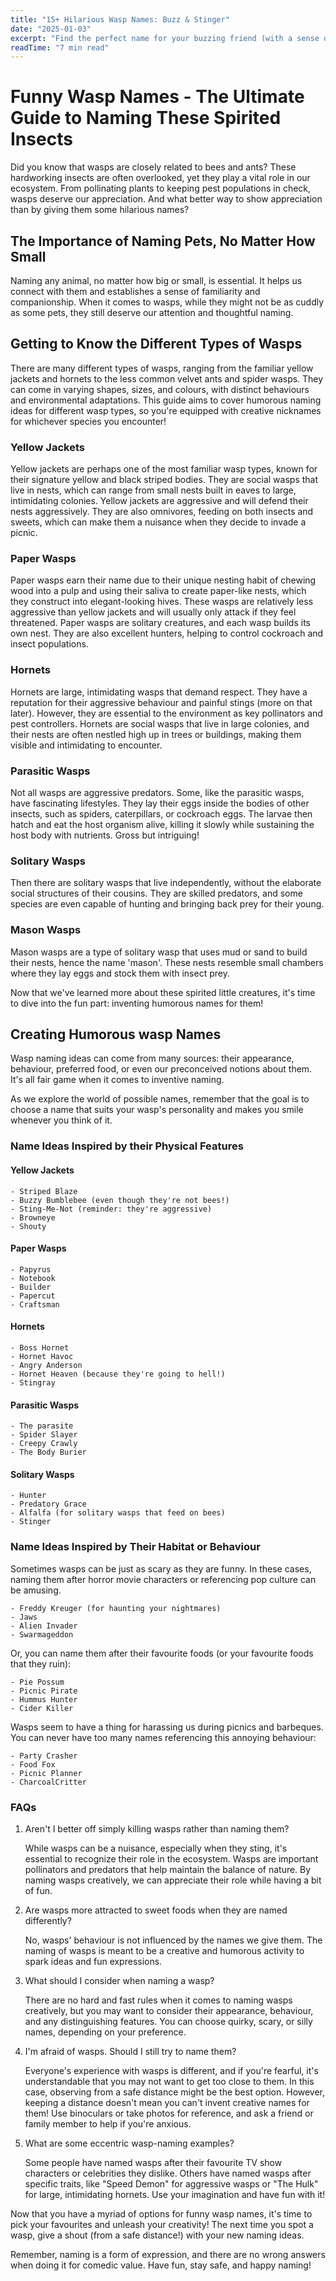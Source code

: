 ```yaml
---
title: "15+ Hilarious Wasp Names: Buzz & Stinger"
date: "2025-01-03"
excerpt: "Find the perfect name for your buzzing friend (with a sense of humor)! Explore our list of 15+ hilarious and unique wasp names, inspired by their buzzing antics."
readTime: "7 min read"
---
```


# Funny Wasp Names - The Ultimate Guide to Naming These Spirited Insects 

Did you know that wasps are closely related to bees and ants? These hardworking insects are often overlooked, yet they play a vital role in our ecosystem. From pollinating plants to keeping pest populations in check, wasps deserve our appreciation. And what better way to show appreciation than by giving them some hilarious names? 

## The Importance of Naming Pets, No Matter How Small
Naming any animal, no matter how big or small, is essential. It helps us connect with them and establishes a sense of familiarity and companionship. When it comes to wasps, while they might not be as cuddly as some pets, they still deserve our attention and thoughtful naming. 

## Getting to Know the Different Types of Wasps
There are many different types of wasps, ranging from the familiar yellow jackets and hornets to the less common velvet ants and spider wasps. They can come in varying shapes, sizes, and colours, with distinct behaviours and environmental adaptations. This guide aims to cover humorous naming ideas for different wasp types, so you're equipped with creative nicknames for whichever species you encounter! 

### Yellow Jackets 
Yellow jackets are perhaps one of the most familiar wasp types, known for their signature yellow and black striped bodies. They are social wasps that live in nests, which can range from small nests built in eaves to large, intimidating colonies. Yellow jackets are aggressive and will defend their nests aggressively. They are also omnivores, feeding on both insects and sweets, which can make them a nuisance when they decide to invade a picnic. 

### Paper Wasps
Paper wasps earn their name due to their unique nesting habit of chewing wood into a pulp and using their saliva to create paper-like nests, which they construct into elegant-looking hives. These wasps are relatively less aggressive than yellow jackets and will usually only attack if they feel threatened. Paper wasps are solitary creatures, and each wasp builds its own nest. They are also excellent hunters, helping to control cockroach and insect populations. 

### Hornets
Hornets are large, intimidating wasps that demand respect. They have a reputation for their aggressive behaviour and painful stings (more on that later). However, they are essential to the environment as key pollinators and pest controllers. Hornets are social wasps that live in large colonies, and their nests are often nestled high up in trees or buildings, making them visible and intimidating to encounter. 

### Parasitic Wasps
Not all wasps are aggressive predators. Some, like the parasitic wasps, have fascinating lifestyles. They lay their eggs inside the bodies of other insects, such as spiders, caterpillars, or cockroach eggs. The larvae then hatch and eat the host organism alive, killing it slowly while sustaining the host body with nutrients. Gross but intriguing! 

### Solitary Wasps
Then there are solitary wasps that live independently, without the elaborate social structures of their cousins. They are skilled predators, and some species are even capable of hunting and bringing back prey for their young. 

### Mason Wasps
Mason wasps are a type of solitary wasp that uses mud or sand to build their nests, hence the name 'mason'. These nests resemble small chambers where they lay eggs and stock them with insect prey. 

Now that we've learned more about these spirited little creatures, it's time to dive into the fun part: inventing humorous names for them! 

## Creating Humorous wasp Names
Wasp naming ideas can come from many sources: their appearance, behaviour, preferred food, or even our preconceived notions about them. It's all fair game when it comes to inventive naming. 

As we explore the world of possible names, remember that the goal is to choose a name that suits your wasp's personality and makes you smile whenever you think of it. 

### Name Ideas Inspired by their Physical Features
#### Yellow Jackets

```
- Striped Blaze
- Buzzy Bumblebee (even though they're not bees!)
- Sting-Me-Not (reminder: they're aggressive)
- Browneye
- Shouty
```

#### Paper Wasps

```
- Papyrus
- Notebook
- Builder
- Papercut
- Craftsman
```

#### Hornets

```
- Boss Hornet
- Hornet Havoc
- Angry Anderson
- Hornet Heaven (because they're going to hell!)
- Stingray
```

#### Parasitic Wasps

```
- The parasite
- Spider Slayer
- Creepy Crawly
- The Body Burier
```

#### Solitary Wasps

```
- Hunter
- Predatory Grace
- Alfalfa (for solitary wasps that feed on bees)
- Stinger
```

### Name Ideas Inspired by Their Habitat or Behaviour

Sometimes wasps can be just as scary as they are funny. In these cases, naming them after horror movie characters or referencing pop culture can be amusing. 

```
- Freddy Kreuger (for haunting your nightmares)
- Jaws
- Alien Invader
- Swarmageddon
```

Or, you can name them after their favourite foods (or your favourite foods that they ruin): 

```
- Pie Possum
- Picnic Pirate
- Hummus Hunter
- Cider Killer
```

Wasps seem to have a thing for harassing us during picnics and barbeques. You can never have too many names referencing this annoying behaviour: 

```
- Party Crasher
- Food Fox
- Picnic Planner
- CharcoalCritter
```

### FAQs 

1. Aren't I better off simply killing wasps rather than naming them?

   While wasps can be a nuisance, especially when they sting, it's essential to recognize their role in the ecosystem. Wasps are important pollinators and predators that help maintain the balance of nature. By naming wasps creatively, we can appreciate their role while having a bit of fun. 

2. Are wasps more attracted to sweet foods when they are named differently?

   No, wasps' behaviour is not influenced by the names we give them. The naming of wasps is meant to be a creative and humorous activity to spark ideas and fun expressions. 

3. What should I consider when naming a wasp?

   There are no hard and fast rules when it comes to naming wasps creatively, but you may want to consider their appearance, behaviour, and any distinguishing features. You can choose quirky, scary, or silly names, depending on your preference. 

4. I'm afraid of wasps. Should I still try to name them?

   Everyone's experience with wasps is different, and if you're fearful, it's understandable that you may not want to get too close to them. In this case, observing from a safe distance might be the best option. However, keeping a distance doesn't mean you can't invent creative names for them! Use binoculars or take photos for reference, and ask a friend or family member to help if you're anxious. 

5. What are some eccentric wasp-naming examples?

   Some people have named wasps after their favourite TV show characters or celebrities they dislike. Others have named wasps after specific traits, like "Speed Demon" for aggressive wasps or "The Hulk" for large, intimidating hornets. Use your imagination and have fun with it! 

Now that you have a myriad of options for funny wasp names, it's time to pick your favourites and unleash your creativity! The next time you spot a wasp, give a shout (from a safe distance!) with your new naming ideas. 

Remember, naming is a form of expression, and there are no wrong answers when doing it for comedic value. Have fun, stay safe, and happy naming!